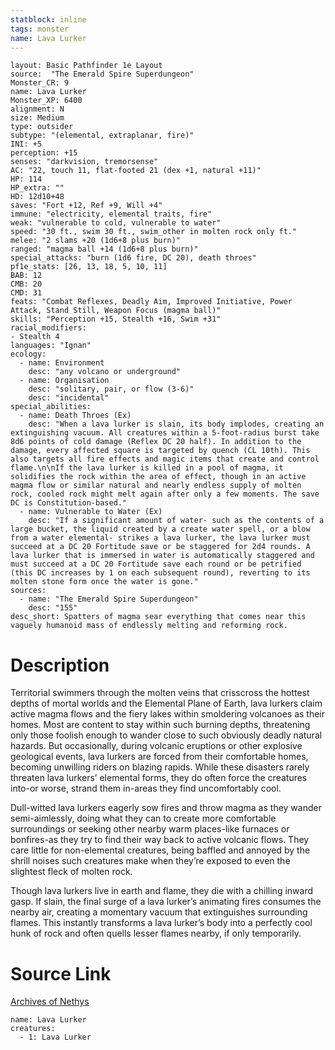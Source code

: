 ```yaml
---
statblock: inline
tags: monster
name: Lava Lurker
---
```

```statblock
layout: Basic Pathfinder 1e Layout
source:  "The Emerald Spire Superdungeon"
Monster_CR: 9
name: Lava Lurker
Monster_XP: 6400
alignment: N
size: Medium
type: outsider
subtype: "(elemental, extraplanar, fire)"
INI: +5
perception: +15
senses: "darkvision, tremorsense"
AC: "22, touch 11, flat-footed 21 (dex +1, natural +11)"
HP: 114
HP_extra: ""
HD: 12d10+48
saves: "Fort +12, Ref +9, Will +4"
immune: "electricity, elemental traits, fire"
weak: "vulnerable to cold, vulnerable to water"
speed: "30 ft., swim 30 ft., swim_other in molten rock only ft."
melee: "2 slams +20 (1d6+8 plus burn)"
ranged: "magma ball +14 (1d6+8 plus burn)"
special_attacks: "burn (1d6 fire, DC 20), death throes"
pf1e_stats: [26, 13, 18, 5, 10, 11]
BAB: 12
CMB: 20
CMD: 31
feats: "Combat Reflexes, Deadly Aim, Improved Initiative, Power Attack, Stand Still, Weapon Focus (magma ball)"
skills: "Perception +15, Stealth +16, Swim +31"
racial_modifiers:
- Stealth 4
languages: "Ignan"
ecology:
  - name: Environment
    desc: "any volcano or underground"
  - name: Organisation
    desc: "solitary, pair, or flow (3-6)"
    desc: "incidental"
special_abilities:
  - name: Death Throes (Ex)
    desc: "When a lava lurker is slain, its body implodes, creating an extinguishing vacuum. All creatures within a 5-foot-radius burst take 8d6 points of cold damage (Reflex DC 20 half). In addition to the damage, every affected square is targeted by quench (CL 10th). This also targets all fire effects and magic items that create and control flame.\n\nIf the lava lurker is killed in a pool of magma, it solidifies the rock within the area of effect, though in an active magma flow or similar natural and nearly endless supply of molten rock, cooled rock might melt again after only a few moments. The save DC is Constitution-based."
  - name: Vulnerable to Water (Ex)
    desc: "If a significant amount of water- such as the contents of a large bucket, the liquid created by a create water spell, or a blow from a water elemental- strikes a lava lurker, the lava lurker must succeed at a DC 20 Fortitude save or be staggered for 2d4 rounds. A lava lurker that is immersed in water is automatically staggered and must succeed at a DC 20 Fortitude save each round or be petrified (this DC increases by 1 on each subsequent round), reverting to its molten stone form once the water is gone."
sources:
  - name: "The Emerald Spire Superdungeon"
    desc: "155"
desc_short: Spatters of magma sear everything that comes near this vaguely humanoid mass of endlessly melting and reforming rock.
```
# Description
Territorial swimmers through the molten veins that crisscross the hottest depths of mortal worlds and the Elemental Plane of Earth, lava lurkers claim active magma flows and the fiery lakes within smoldering volcanoes as their homes. Most are content to stay within such burning depths, threatening only those foolish enough to wander close to such obviously deadly natural hazards. But occasionally, during volcanic eruptions or other explosive geological events, lava lurkers are forced from their comfortable homes, becoming unwilling riders on blazing rapids. While these disasters rarely threaten lava lurkers’ elemental forms, they do often force the creatures into-or worse, strand them in-areas they find uncomfortably cool.

Dull-witted lava lurkers eagerly sow fires and throw magma as they wander semi-aimlessly, doing what they can to create more comfortable surroundings or seeking other nearby warm places-like furnaces or bonfires-as they try to find their way back to active volcanic flows. They care little for non-elemental creatures, being baffled and annoyed by the shrill noises such creatures make when they’re exposed to even the slightest fleck of molten rock.

Though lava lurkers live in earth and flame, they die with a chilling inward gasp. If slain, the final surge of a lava lurker’s animating fires consumes the nearby air, creating a momentary vacuum that extinguishes surrounding flames. This instantly transforms a lava lurker’s body into a perfectly cool hunk of rock and often quells lesser flames nearby, if only temporarily.
# Source Link
[Archives of Nethys](https://aonprd.com/MonsterDisplay.aspx?ItemName=Lava%20Lurker)
```encounter-table
name: Lava Lurker
creatures:
  - 1: Lava Lurker
```

